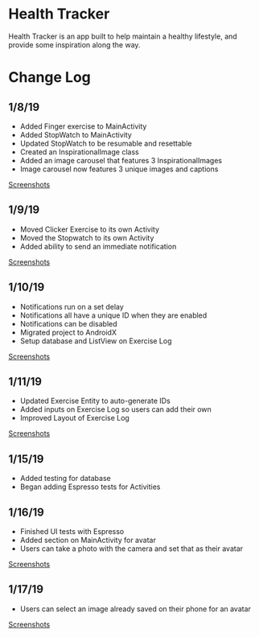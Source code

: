 # Health Tracker
Health Tracker is an app built to help maintain a healthy lifestyle, and provide some inspiration along the way.

# Change Log
## 1/8/19
* Added Finger exercise to MainActivity
* Added StopWatch to MainActivity
* Updated StopWatch to be resumable and resettable 
* Created an InspirationalImage class
* Added an image carousel that features 3 InspirationalImages
* Image carousel now features 3 unique images and captions

[Screenshots](screenshots/#1819)

## 1/9/19
* Moved Clicker Exercise to its own Activity
* Moved the Stopwatch to its own Activity
* Added ability to send an immediate notification

[Screenshots](screenshots/#1919)

## 1/10/19
* Notifications run on a set delay
* Notifications all have a unique ID when they are enabled
* Notifications can be disabled
* Migrated project to AndroidX
* Setup database and ListView on Exercise Log

[Screenshots](screenshots/#11019-and-11119)

## 1/11/19
* Updated Exercise Entity to auto-generate IDs
* Added inputs on Exercise Log so users can add their own
* Improved Layout of Exercise Log

[Screenshots](screenshots/#11019-and-11119)

## 1/15/19
* Added testing for database
* Began adding Espresso tests for Activities

## 1/16/19
* Finished UI tests with Espresso
* Added section on MainActivity for avatar
* Users can take a photo with the camera and set that as their avatar

[Screenshots](screenshots/#11619)

## 1/17/19
* Users can select an image already saved on their phone for an avatar

[Screenshots](screenshots/#11719)


